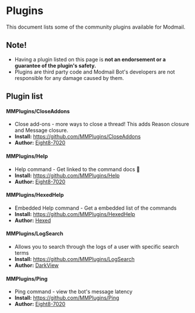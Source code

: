 # Plugins
This document lists some of the community plugins available for Modmail.

## Note!
* Having a plugin listed on this page is **not an endorsement or a guarantee of the plugin's safety.**
* Plugins are third party code and Modmail Bot's developers are not responsible for any damage caused by them.

## Plugin list

#### MMPlugins/CloseAddons
* Close add-ons - more ways to close a thread! This adds Reason closure and Message closure.
* **Install:** https://github.com/MMPlugins/CloseAddons
* **Author:** [Eight8-7020](https://github.com/Eight8-7020)  

#### MMPlugins/Help
* Help command - Get linked to the command docs 🎉
* **Install:** https://github.com/MMPlugins/Help
* **Author:** [Eight8-7020](https://github.com/Eight8-7020)  

#### MMPlugins/HexedHelp
* Embedded Help command - Get a embedded list of the commands
* **Install:** https://github.com/MMPlugins/HexedHelp
* **Author:** [Hexed](https://github.com/Hexed)  

#### MMPlugins/LogSearch
* Allows you to search through the logs of a user with specific search terms
* **Install:** https://github.com/MMPlugins/LogSearch
* **Author:** [DarkView](https://github.com/DarkView)  

#### MMPlugins/Ping
* Ping command - view the bot's message latency
* **Install:** https://github.com/MMPlugins/Ping
* **Author:** [Eight8-7020](https://github.com/Eight8-7020)  
